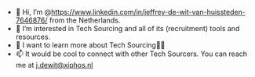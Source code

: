 - 👋 Hi, I’m @https://www.linkedin.com/in/jeffrey-de-wit-van-huissteden-7646876/ from the Netherlands.
- 👀 I’m interested in Tech Sourcing and all of its (recruitment) tools and resources.
- 🌱 I want to learn more about Tech Sourcing🕵️‍♀️
- 📫 It would be cool to connect with other Tech Sourcers. You can reach me at j.dewit@xiphos.nl
